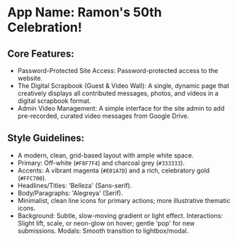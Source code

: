# **App Name**: Ramon's 50th Celebration!

## Core Features:

- Password-Protected Site Access: Password-protected access to the website.
- The Digital Scrapbook (Guest & Video Wall): A single, dynamic page that creatively displays all contributed messages, photos, and videos in a digital scrapbook format.
- Admin Video Management: A simple interface for the site admin to add pre-recorded, curated video messages from Google Drive.

## Style Guidelines:

- A modern, clean, grid-based layout with ample white space.
- Primary: Off-white (`#F8F7F4`) and charcoal grey (`#333333`).
- Accents: A vibrant magenta (`#E01A7D`) and a rich, celebratory gold (`#FFC700`).
- Headlines/Titles: 'Belleza' (Sans-serif).
- Body/Paragraphs: 'Alegreya' (Serif).
- Minimalist, clean line icons for primary actions; more illustrative thematic icons.
- Background: Subtle, slow-moving gradient or light effect. Interactions: Slight lift, scale, or neon-glow on hover; gentle 'pop' for new submissions. Modals: Smooth transition to lightbox/modal.